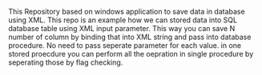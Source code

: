 This Repository based on windows application to save data in database using XML.
This repo is an example how we can stored data into SQL database table using XML input parameter.
This way you can save N number of column by binding that into XML string and pass into database procedure. No need to pass seperate parameter for each value.
in one stored proecdure you can perform all the oepration in single procedure by seperating those by flag checking.
